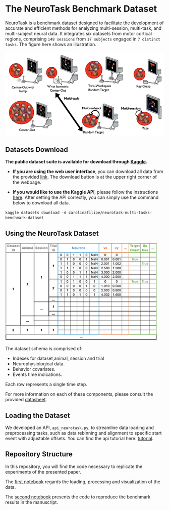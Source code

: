 # The NeuroTask Benchmark Dataset

NeuroTask is a benchmark dataset designed to facilitate the development of accurate and efficient methods for analyzing multi-session, multi-task, and multi-subject neural data. It integrates six datasets from motor cortical regions, comprising `148 sessions` from `17 subjects` engaged in `7 distinct tasks`.
The figure here shows an illustration.

<img src='img/NeuroTask3.png' width='680px'>


## Datasets Download

**The public dataset suite is available for download through [Kaggle](https://www.kaggle.com/datasets/carolinafilipe/neurotask-multi-tasks-benchmark-dataset).** 

- **If you are using the web user interface**, you can download all data from the provided [link](https://www.kaggle.com/datasets/carolinafilipe/neurotask-multi-tasks-benchmark-dataset). The download button is at the upper right corner of the webpage.

- **If you would like to use the Kaggle API**, please follow the instructions [here](https://github.com/Kaggle/kaggle-api). After setting the API correctly, you can simply use the command below to download all data.

```
kaggle datasets download -d carolinafilipe/neurotask-multi-tasks-benchmark-dataset
```

## Using the NeuroTask Dataset

<img src='img/dataset.png' width='480px'>

The dataset schema is comprised of:

* Indexes for dataset,animal, session and trial
* Neurophysiological data.
* Behavior covariates.
* Events time indications.

Each row represents a single time step.

For more information on each of these components, please consult the provided [datasheet]().

## Loading the Dataset
We developed an API, `api_neurotask.py`, to streamline data loading and preprocessing tasks, such as data rebinning and alignment to specific start event with adjustable offsets. You can find the api tutorial here: [tutorial](tutorial_data_analysis.ipynb).

## Repository Structure

In this repository, you will find the code necessary to replicate the experiments of the presented paper.

The [first notebook](tutorial_data_analysis.ipynb) regards the loading, processing and visualization of the data.

The [second notebook](tutorial_baselines.ipynb) presents the code to reproduce the benchmark results in the manuscript. 





